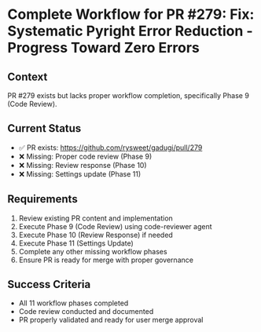 # Complete Workflow for PR #279: Fix: Systematic Pyright Error Reduction - Progress Toward Zero Errors

## Context
PR #279 exists but lacks proper workflow completion, specifically Phase 9 (Code Review).

## Current Status
- ✅ PR exists: https://github.com/rysweet/gadugi/pull/279
- ❌ Missing: Proper code review (Phase 9)
- ❌ Missing: Review response (Phase 10)
- ❌ Missing: Settings update (Phase 11)

## Requirements
1. Review existing PR content and implementation
2. Execute Phase 9 (Code Review) using code-reviewer agent
3. Execute Phase 10 (Review Response) if needed
4. Execute Phase 11 (Settings Update)
5. Complete any other missing workflow phases
6. Ensure PR is ready for merge with proper governance

## Success Criteria
- All 11 workflow phases completed
- Code review conducted and documented
- PR properly validated and ready for user merge approval
